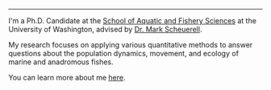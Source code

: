 ***

I'm a Ph.D. Candidate at the [School of Aquatic and Fishery Sciences](https://fish.uw.edu) at the University of Washington, advised by [Dr. Mark Scheuerell](https://depts.washington.edu/appliedecology/).

My research focuses on applying various quantitative methods to answer questions about the population dynamics, movement, and ecology of marine and anadromous fishes.

You can learn more about me [here](https://www.markusmin.com).

